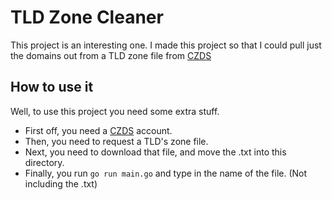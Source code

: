 # TLD Zone Cleaner

This project is an interesting one. I made this project so that I could pull just the domains out from a TLD zone file from [CZDS](https://czds.icann.org)

## How to use it

Well, to use this project you need some extra stuff.
- First off, you need a [CZDS](https://czds.icann.org) account.
- Then, you need to request a TLD's zone file.
- Next, you need to download that file, and move the .txt into this directory.
- Finally, you run `go run main.go` and type in the name of the file. (Not including the .txt)